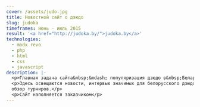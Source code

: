 ```yaml
---
cover: /assets/judo.jpg
title: Новостной сайт о дзюдо
slug: judoka
timeframes: июнь - июль 2015
result: '<a href="http://judoka.by/">judoka.by</a>'
technologies:
  - modx revo
  - php
  - html
  - css
  - javascript
description: |-
  <p>Главная задача сайта&nbsp;&mdash; популяризация дзюдо в&nbsp;Беларуси.</p>
  <p>Здесь освещаются новости, интервью значимых для белорусского дзюдо людей,
  обзор турниров.</p>
  <p>Сайт наполняется заказчиком</p>
---
```


